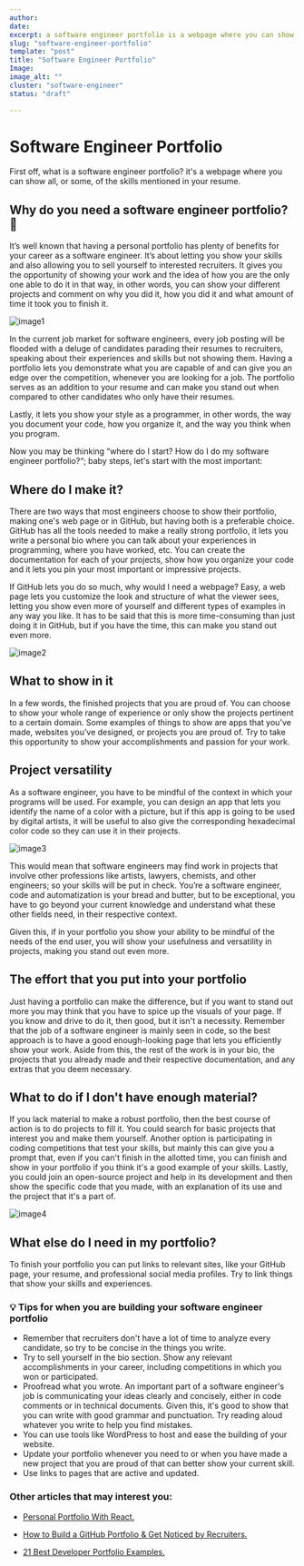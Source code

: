 ```yaml
---
author: 
date: 
excerpt: a software engineer portfolio is a webpage where you can show all (or some) of the skills mentioned in your resume.
slug: "software-engineer-portfolio"
template: "post"
title: "Software Engineer Portfolio"
Image:
image_alt: ""
cluster: "software-engineer"
status: "draft"

---
```


# Software Engineer Portfolio

First off, what is a software engineer portfolio? it's a webpage where you can show all, or some, of the skills mentioned in your resume.  

## Why do you need a software engineer portfolio? 🤔

It’s well known that having a personal portfolio has plenty of benefits for your career as a software engineer. It’s about letting you show your skills and also allowing you to sell yourself to interested recruiters. It gives you the opportunity of showing your work and the idea of how you are the only one able to do it in that way, in other words, you can show your different projects and comment on why you did it, how you did it and what amount of time it took you to finish it.  

![image1](https://cdn.hashnode.com/res/hashnode/image/upload/v1618266491592/EbZka9q09.png?auto=compress,format&format=webp)

In the current job market for software engineers, every job posting will be flooded with a deluge of candidates parading their resumes to recruiters, speaking about their experiences and skills but not showing them. Having a portfolio lets you demonstrate what you are capable of and can give you an edge over the competition, whenever you are looking for a job. The portfolio serves as an addition to your resume and can make you stand out when compared to other candidates who only have their resumes.

Lastly, it lets you show your style as a programmer, in other words, the way you document your code, how you organize it, and the way you think when you program. 

Now you may be thinking “where do I start? How do I do my software engineer portfolio?“; baby steps, let's start with the most important:

## Where do I make it?

There are two ways that most engineers choose to show their portfolio, making one's web page or in GitHub, but having both is a preferable choice. GitHub has all the tools needed to make a really strong portfolio, it lets you write a personal bio where you can talk about your experiences in programming, where you have worked, etc. You can create the documentation for each of your projects, show how you organize your code and it lets you pin your most important or impressive projects.

If GitHub lets you do so much, why would I need a webpage? Easy, a web page lets you customize the look and structure of what the viewer sees, letting you show even more of yourself and different types of examples in any way you like. It has to be said that this is more time-consuming than just doing it in GitHub, but if you have the time, this can make you stand out even more.

![image2](https://res.cloudinary.com/practicaldev/image/fetch/s--Bxy62QWz--/c_imagga_scale,f_auto,fl_progressive,h_900,q_auto,w_1600/https://dev-to-uploads.s3.amazonaws.com/uploads/articles/wsvd4efne1fjvi5u95vz.png)

## What to show in it

In a few words, the finished projects that you are proud of. You can choose to show your whole range of experience or only show the projects pertinent to a certain domain. Some examples of things to show are apps that you’ve made, websites you’ve designed, or projects you are proud of. Try to take this opportunity to show your accomplishments and passion for your work.

## Project versatility
    
As a software engineer, you have to be mindful of the context in which your programs will be used. For example, you can design an app that lets you identify the name of a color with a picture, but if this app is going to be used by digital artists, it will be useful to also give the corresponding hexadecimal color code so they can use it in their projects. 

![image3](https://hackernoon.com/images/MJpFVUEItkSdoh38rYo60VT7RfH3-3f342878.jpeg)

This would mean that software engineers may find work in projects that involve other professions like artists, lawyers, chemists, and other engineers; so your skills will be put in check. You’re a software engineer, code and automatization is your bread and butter, but to be exceptional, you have to go beyond your current knowledge and understand what these other fields need, in their respective context. 

Given this, if in your portfolio you show your ability to be mindful of the needs of the end user, you will show your usefulness and versatility in projects, making you stand out even more.

## The effort that you put into your portfolio

Just having a portfolio can make the difference, but if you want to stand out more you may think that you have to spice up the visuals of your page. If you know and drive to do it, then good, but it isn't a necessity. Remember that the job of a software engineer is mainly seen in code, so the best approach is to have a good enough-looking page that lets you efficiently show your work. Aside from this, the rest of the work is in your bio, the projects that you already made and their respective documentation, and any extras that you deem necessary.

## What to do if I don't have enough material?

If you lack material to make a robust portfolio, then the best course of action is to do projects to fill it. You could search for basic projects that interest you and make them yourself. Another option is participating in coding competitions that test your skills, but mainly this can give you a prompt that, even if you can't finish in the allotted time, you can finish and show in your portfolio if you think it's a good example of your skills. Lastly, you could join an open-source project and help in its development and then show the specific code that you made, with an explanation of its use and the project that it's a part of.

![image4](https://cdn.hashnode.com/res/hashnode/image/upload/v1618305050010/EVafMiAMv.png?auto=compress,format&format=webp)

## What else do I need in my portfolio?

To finish your portfolio you can put links to relevant sites, like your GitHub page, your resume, and professional social media profiles. Try to link things that show your skills and experiences.

### 💡 Tips for when you are building your software engineer portfolio 

- Remember that recruiters don't have a lot of time to analyze every candidate, so try to be concise in the things you write. 
- Try to sell yourself in the bio section. Show any relevant accomplishments in your career, including competitions in which you won or participated.
- Proofread what you wrote. An important part of a software engineer's job is communicating your ideas clearly and concisely, either in code comments or in technical documents. Given this, it's good to show that you can write with good grammar and punctuation. Try reading aloud whatever you write to help you find mistakes.
- You can use tools like WordPress to host and ease the building of your website.
- Update your portfolio whenever you need to or when you have made a new project that you are proud of that can better show your current skill.
- Use links to pages that are active and updated.

### Other articles that may interest you:

+ [Personal Portfolio With React.](https://4geeks.com/interactive-coding-tutorial/junior/personal-portfolio-react)

+ [How to Build a GitHub Portfolio & Get Noticed by Recruiters.](https://blog.vanhack.com/blog/how-to-build-a-github-portfolio-get-noticed-by-recruiters#:~:text=Setting%20up%20your%20projects%20on%20GitHub%20Portfoliotext=Describe%20the%20technologies%20and%20theforget%20API%20documentation%20if%20applicable.)

+ [21 Best Developer Portfolio Examples.](https://hackernoon.com/21-best-developer-portfolio-examples-p61j31wi)


